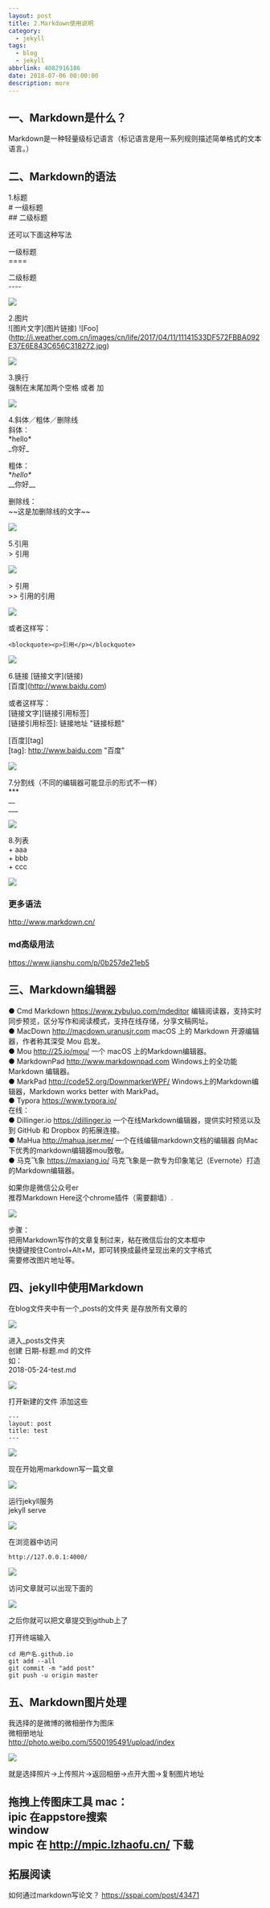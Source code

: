 ```yaml
---
layout: post
title: 2.Markdown使用说明
category: 
  - jekyll
tags: 
  - blog
  - jekyll
abbrlink: 4082916186
date: 2018-07-06 00:00:00
description: more
---
```


## 一、Markdown是什么？

Markdown是一种轻量级标记语言（标记语言是用一系列规则描述简单格式的文本语言。）    

## 二、Markdown的语法

1.标题  
\# 一级标题  
\#\# 二级标题  

还可以下面这种写法  

一级标题  
\====  

二级标题  
\----  

![](https://coding.net/u/tea9/p/image/git/raw/master/blog_img/13/01.png)

2.图片  
\!\[图片文字\]\(图片链接\)
\!\[Foo\]\(http://i.weather.com.cn/images/cn/life/2017/04/11/11141533DF572FBBA092E37E6E843C656C318272.jpg)  

![](https://coding.net/u/tea9/p/image/git/raw/master/blog_img/13/02.png)

3.换行  
强制在末尾加两个空格 或者 加<br/>  

![](https://coding.net/u/tea9/p/image/git/raw/master/blog_img/13/03.png)

4.斜体／粗体／删除线  
斜体：  
\*hello\*  
\_你好\_  

粗体：  
\**hello\**  
\_\_你好\_\_  

删除线：  
\~\~这是加删除线的文字\~\~

![](https://coding.net/u/tea9/p/image/git/raw/master/blog_img/13/04.png)


5.引用  
\> 引用  

![](https://coding.net/u/tea9/p/image/git/raw/master/blog_img/13/05.png)


\> 引用  
\>\> 引用的引用  

![](https://coding.net/u/tea9/p/image/git/raw/master/blog_img/13/06.png)


或者这样写：  

	<blockquote><p>引用</p></blockquote>

![](https://coding.net/u/tea9/p/image/git/raw/master/blog_img/13/07.png)


6.链接
\[链接文字\](链接)  
\[百度](http://www.baidu.com)  

或者这样写：  
\[链接文字][链接引用标签]  
\[链接引用标签]: 链接地址 "链接标题"  

\[百度][tag]  
\[tag]: http://www.baidu.com "百度"  

![](https://coding.net/u/tea9/p/image/git/raw/master/blog_img/13/08.png)


7.分割线（不同的编辑器可能显示的形式不一样）  
\***  
\__  
\___  

![](https://coding.net/u/tea9/p/image/git/raw/master/blog_img/13/09.png)


8.列表  
\+ aaa  
\+ bbb  
\+ ccc  

![](https://coding.net/u/tea9/p/image/git/raw/master/blog_img/13/10.png)


### 更多语法
http://www.markdown.cn/
### md高级用法
https://www.jianshu.com/p/0b257de21eb5

## 三、Markdown编辑器


  ● Cmd Markdown https://www.zybuluo.com/mdeditor   编辑阅读器，支持实时同步预览，区分写作和阅读模式，支持在线存储，分享文稿网址。  
  ● MacDown http://macdown.uranusjr.com macOS 上的 Markdown 开源编辑器，作者称其深受 Mou 启发。  
  ● Mou http://25.io/mou/ 一个 macOS 上的Markdown编辑器。  
  ● MarkdownPad http://www.markdownpad.com Windows上的全功能 Markdown 编辑器。  
  ● MarkPad http://code52.org/DownmarkerWPF/  Windows上的Markdown编辑器，Markdown works better with MarkPad。  
  ● Typora https://www.typora.io/  
在线：  
  ● Dillinger.io https://dillinger.io 一个在线Markdown编辑器，提供实时预览以及到 GitHub 和 Dropbox 的拓展连接。  
  ● MaHua http://mahua.jser.me/ 一个在线编辑markdown文档的编辑器 向Mac下优秀的markdown编辑器mou致敬。  
  ● 马克飞象 https://maxiang.io/    马克飞象是一款专为印象笔记（Evernote）打造的Markdown编辑器。  

如果你是微信公众号er   
推荐Markdown Here这个chrome插件（需要翻墙）. 

![](https://coding.net/u/tea9/p/image/git/raw/master/blog_img/13/11.png)


步骤：  
把用Markdown写作的文章复制过来，粘在微信后台的文本框中  
快捷键按住Control+Alt+M，即可转换成最终呈现出来的文字格式  
需要修改图片地址等。  

## 四、jekyll中使用Markdown

在blog文件夹中有一个_posts的文件夹 是存放所有文章的  

![](https://coding.net/u/tea9/p/image/git/raw/master/blog_img/13/12.png)


进入_posts文件夹  
创建 日期-标题.md 的文件  
如：  
2018-05-24-test.md  

![](https://coding.net/u/tea9/p/image/git/raw/master/blog_img/13/13.png)


打开新建的文件 添加这些  

	---
	layout: post
	title: test
	---

![](https://coding.net/u/tea9/p/image/git/raw/master/blog_img/13/14.png)


现在开始用markdown写一篇文章  

![](https://coding.net/u/tea9/p/image/git/raw/master/blog_img/13/15.png)


运行jekyll服务  
jekyll serve  

![](https://coding.net/u/tea9/p/image/git/raw/master/blog_img/13/16.png)


在浏览器中访问  

	http://127.0.0.1:4000/

![](https://coding.net/u/tea9/p/image/git/raw/master/blog_img/13/17.png)


访问文章就可以出现下面的  

![](https://coding.net/u/tea9/p/image/git/raw/master/blog_img/13/18.png)


之后你就可以把文章提交到github上了  

打开终端输入  

	cd 用户名.github.io
	git add --all
	git commit -m "add post"
	git push -u origin master

## 五、Markdown图片处理

我选择的是微博的微相册作为图床  
微相册地址   
http://photo.weibo.com/5500195491/upload/index 

![](https://coding.net/u/tea9/p/image/git/raw/master/blog_img/13/19.png)


就是选择照片->上传照片->返回相册->点开大图->复制图片地址  

**拖拽上传图床工具**
mac：  
ipic 在appstore搜索  
window  
mpic 在 http://mpic.lzhaofu.cn/ 下载  
---

## 拓展阅读
如何通过markdown写论文？ https://sspai.com/post/43471  
